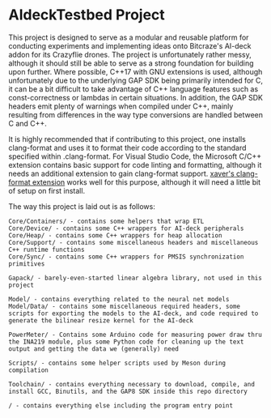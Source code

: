 # AIdeckTestbed Project

This project is designed to serve as a modular and reusable platform for conducting experiments and implementing ideas onto Bitcraze's AI-deck addon for its Crazyflie drones. The project is unfortunately rather messy, although it should still be able to serve as a strong foundation for building upon further.  Where possible, C++17 with GNU extensions is used, although unfortunately due to the underlying GAP SDK being primarily intended for C, it can be a bit difficult to take advantage of C++ language features such as const-correctness or lambdas in certain situations. In addition, the GAP SDK headers emit plenty of warnings when compiled under C++, mainly resulting from differences in the way type conversions are handled between C and C++. 

It is highly recommended that if contributing to this project, one installs clang-format and uses it to format their code according to the standard specified within .clang-format. For Visual Studio Code, the Microsoft C/C++ extension contains basic support for code linting and formatting, although it needs an additional extension to gain clang-format support. [xaver's clang-format extension](https://marketplace.visualstudio.com/items?itemName=xaver.clang-format) works well for this purpose, although it will need a little bit of setup on first install.

The way this project is laid out is as follows:

```
Core/Containers/ - contains some helpers that wrap ETL
Core/Device/ - contains some C++ wrappers for AI-deck peripherals
Core/Heap/ - contains some C++ wrappers for heap allocation
Core/Support/ - contains some miscellaneous headers and miscellaneous C++ runtime functions
Core/Sync/ - contains some C++ wrappers for PMSIS synchronization primitives

Gapack/ - barely-even-started linear algebra library, not used in this project

Model/ - contains everything related to the neural net models
Model/Data/ - contains some miscellaneous required headers, some scripts for exporting the models to the AI-deck, and code required to generate the bilinear resize kernel for the AI-deck

PowerMeter/ - Contains some Arduino code for measuring power draw thru the INA219 module, plus some Python code for cleaning up the text output and getting the data we (generally) need

Scripts/ - contains some helper scripts used by Meson during compilation

Toolchain/ - contains everything necessary to download, compile, and install GCC, Binutils, and the GAP8 SDK inside this repo directory

/ - contains everything else including the program entry point
```